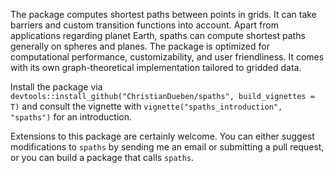 The package computes shortest paths between points in grids. It can take barriers and custom transition functions into account. Apart from applications regarding planet Earth, spaths can compute shortest paths generally on spheres and planes. The package is optimized for computational performance, customizability, and user friendliness. It comes with its own graph-theoretical implementation tailored to gridded data.

Install the package via `devtools::install_github("ChristianDueben/spaths", build_vignettes = T)` and consult the vignette with `vignette("spaths_introduction", "spaths")` for an introduction.

Extensions to this package are certainly welcome. You can either suggest modifications to `spaths` by sending me an email or submitting a pull request, or you can build a package that calls `spaths`.
